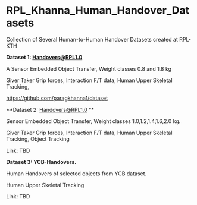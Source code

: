 # RPL_Khanna_Human_Handover_Datasets
Collection of Several Human-to-Human Handover Datasets created at RPL-KTH

**Dataset 1:
Handovers@RPL1.0**

A Sensor Embedded Object Transfer, Weight classes 0.8 and 1.8 kg

Giver Taker Grip forces, Interaction F/T data, Human Upper Skeletal Tracking, 

https://github.com/paragkhanna1/dataset

**Dataset 2:
Handovers@RPL1.0
**

Sensor Embedded Object Transfer, Weight classes 1.0,1.2,1.4,1.6,2.0 kg.

Giver Taker Grip forces, Interaction F/T data, Human Upper Skeletal Tracking, Object Tracking

Link: TBD

**Dataset 3:
YCB-Handovers.**

Human Handovers of selected objects from YCB dataset.

Human Upper Skeletal Tracking

Link: TBD
